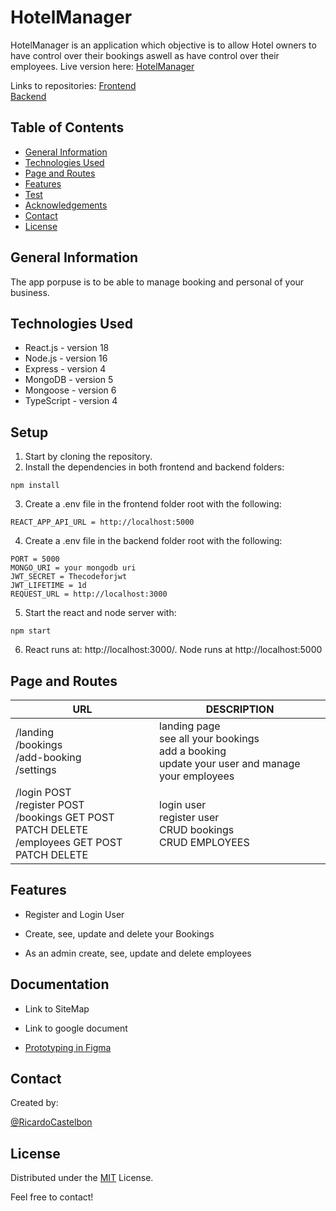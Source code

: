 # HotelManager

HotelManager is an application which objective is to allow Hotel owners to have control over their bookings aswell as have control over their employees. Live version here: [HotelManager](https://hotel-manager-app.netlify.app)

Links to repositories:
 [Frontend](https://github.com/RicardoCastelbon/u09-frontend-HotelManager)<br />
 [Backend](https://github.com/RicardoCastelbon/u09-backend-HotelManager)

## Table of Contents

* [General Information](#general-information)
* [Technologies Used](#technologies-used)
* [Page and Routes](#[page-and-routes])
* [Features](#features)
* [Test](#test)
* [Acknowledgements](#acknowledgements)
* [Contact](#contact)
* [License](#license)

## General Information
The app porpuse is to be able to manage booking and personal of your business.


## Technologies Used
- React.js - version 18
- Node.js - version 16
- Express - version 4
- MongoDB - version 5
- Mongoose - version 6
- TypeScript - version 4


## Setup

1. Start by cloning the repository.
2. Install the dependencies in both frontend and backend folders:

```
npm install
```

3. Create a .env file in the frontend folder root with the following:

```
REACT_APP_API_URL = http://localhost:5000
```

4. Create a .env file in the backend folder root with the following:

```
PORT = 5000
MONGO_URI = your mongodb uri
JWT_SECRET = Thecodeforjwt
JWT_LIFETIME = 1d
REQUEST_URL = http://localhost:3000
```

5. Start the react and node server with:

```
npm start
```

6. React runs at: http://localhost:3000/. Node runs at http://localhost:5000


## Page and Routes

| URL                                                                                                             | DESCRIPTION                                                                                                                                               |
| ---------------------------------------------------------------------------------------------------------------- | ------------------------------------------------------------------------------------------------------------------------------------------------------ |
| /landing <br /> /bookings <br /> /add-booking <br /> /settings                               | landing page <br /> see all your bookings <br /> add a booking <br /> update your user and manage your employees                                                                                                                                 |
| /login POST <br /> /register POST <br /> /bookings GET POST PATCH DELETE <br /> /employees GET POST PATCH DELETE | login user <br /> register user <br /> CRUD bookings <br /> CRUD EMPLOYEES |

## Features

- Register and Login User

- Create, see, update and delete your Bookings

- As an admin create, see, update and delete employees

## Documentation

- Link to SiteMap

- Link to google document

- [Prototyping in Figma](https://www.figma.com/file/dOlEtZQwfJ3tQEaqL7Muzz/HotelManager?node-id=0%3A1)


## Contact

Created by:

[@RicardoCastelbon](https://github.com/RicardoCastelbon)


## License

Distributed under the [MIT](https://choosealicense.com/licenses/mit/) License.

Feel free to contact!
